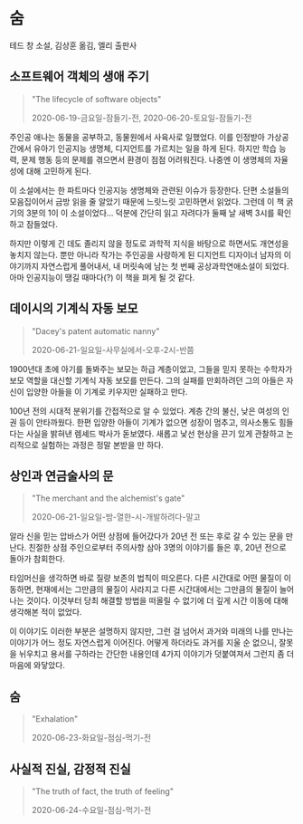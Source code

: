 # 숨

테드 창 소설, 김상훈 옮김, 엘리 출판사

## 소프트웨어 객체의 생애 주기

> "The lifecycle of software objects"
>
> 2020-06-19-금요일-잠들기-전, 2020-06-20-토요일-잠들기-전

주인공 애나는 동물을 공부하고, 동물원에서 사육사로 일했었다. 이를 인정받아 가상공간에서 유아기 인공지능 생명체, 디지언트를 가르치는 일을 하게 된다. 하지만 학습 능력, 문제 행동 등의 문제를 겪으면서 환경이 점점 어려워진다. 나중엔 이 생명체의 자율성에 대해 고민하게 된다.

이 소설에서는 한 파트마다 인공지능 생명체와 관련된 이슈가 등장한다. 단편 소설들의 모음집이어서 금방 읽을 줄 알았기 때문에 느릿느릿 고민하면서 읽었다. 그런데 이 책 굵기의 3분의 1이 이 소설이었다... 덕분에 간단히 읽고 자려다가 둘째 날 새벽 3시를 확인하고 잠들었다.

하지만 이렇게 긴 데도 졸리지 않을 정도로 과학적 지식을 바탕으로 하면서도 개연성을 놓치지 않는다. 뿐만 아니라 작가는 주인공을 사랑하게 된 디지언트 디자이너 남자의 이야기까지 자연스럽게 풀어내서, 내 머릿속에 남는 첫 번째 공상과학연애소설이 되었다. 아마 인공지능이 땡길 때마다(?) 이 책을 펴게 될 것 같다.

## 데이시의 기계식 자동 보모

> "Dacey's patent automatic nanny"
>
> 2020-06-21-일요일-사무실에서-오후-2시-반쯤

1900년대 초에 아기를 돌봐주는 보모는 하급 계층이었고, 그들을 믿지 못하는 수학자가 보모 역할을 대신할 기계식 자동 보모를 만든다. 그의 실패를 만회하려던 그의 아들은 자신이 입양한 아들을 이 기계로 키우지만 실패하고 만다.

100년 전의 시대적 분위기를 간접적으로 알 수 있었다. 계층 간의 불신, 낮은 여성의 인권 등이 안타까웠다. 한편 입양한 아들이 기계가 없으면 성장이 멈추고, 의사소통도 힘들다는 사실을 밝혀낸 렘셰드 박사가 돋보였다. 새롭고 낯선 현상을 끈기 있게 관찰하고 논리적으로 실험하는 과정은 정말 본받을 만 하다.

## 상인과 연금술사의 문

> "The merchant and the alchemist's gate"
>
> 2020-06-21-일요일-밤-열한-시-개발하려다-말고

알라 신을 믿는 압바스가 어떤 상점에 들어갔다가 20년 전 또는 후로 갈 수 있는 문을 만난다. 친절한 상점 주인으로부터 주의사항 삼아 3명의 이야기를 들은 후, 20년 전으로 돌아가 참회한다.

타임머신을 생각하면 바로 질량 보존의 법칙이 떠오른다. 다른 시간대로 어떤 물질이 이동하면, 현재에서는 그만큼의 물질이 사라지고 다른 시간대에서는 그만큼의 물질이 늘어나는 것이다. 이것부터 당최 해결할 방법을 떠올릴 수 없기에 더 깊게 시간 이동에 대해 생각해본 적이 없었다.

이 이야기도 이러한 부분은 설명하지 않지만, 그런 걸 넘어서 과거와 미래의 나를 만나는 이야기가 어느 정도 자연스럽게 이어진다. 어떻게 하더라도 과거를 지울 순 없으니, 잘못을 뉘우치고 용서를 구하라는 간단한 내용인데 4가지 이야기가 덧붙여져서 그런지 좀 더 마음에 와닿았다.

## 숨

> "Exhalation"
>
> 2020-06-23-화요일-점심-먹기-전

## 사실적 진실, 감정적 진실

> "The truth of fact, the truth of feeling"
>
> 2020-06-24-수요일-점심-먹기-전

